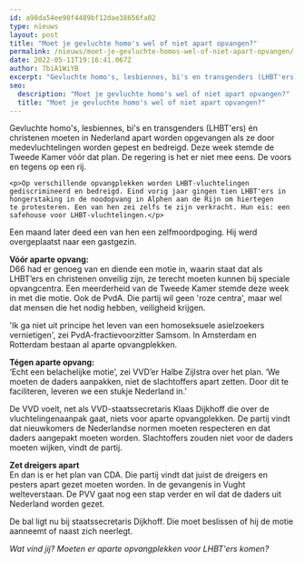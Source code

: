 ```yaml
---
id: a98da54ee90f4489bf12dae38656fa02
type: nieuws
layout: post
title: "Moet je gevluchte homo's wel of niet apart opvangen?"
permalink: /nieuws/moet-je-gevluchte-homos-wel-of-niet-apart-opvangen/
date: 2022-05-11T19:16:41.067Z
author: 7biA1WiYB
excerpt: "Gevluchte homo's, lesbiennes, bi's en transgenders (LHBT'ers) én christenen moeten in Nederland apart worden opgevangen als ze door medevluchtelingen worden gepest en bedreigd. Deze week stemde de Tweede Kamer vóór dat plan. De regering is het er niet mee eens. De voors en tegens op een rij.   "
seo:
  description: "Moet je gevluchte homo's wel of niet apart opvangen?"
  title: "Moet je gevluchte homo's wel of niet apart opvangen?"
---
```

Gevluchte homo's, lesbiennes, bi's en transgenders (LHBT'ers) én christenen moeten in Nederland apart worden opgevangen als ze door medevluchtelingen worden gepest en bedreigd. Deze week stemde de Tweede Kamer vóór dat plan. De regering is het er niet mee eens. De voors en tegens op een rij.   

    <p>Op verschillende opvangplekken worden LHBT-vluchtelingen gediscrimineerd en bedreigd. Eind vorig jaar gingen tien LHBT'ers in hongerstaking in de noodopvang in Alphen aan de Rijn om hiertegen te protesteren. Een van hen zei zelfs te zijn verkracht. Hun eis: een safehouse voor LHBT-vluchtelingen.</p>
<p>Een maand later deed een van hen een zelfmoordpoging. Hij werd overgeplaatst naar een gastgezin. </p>
<p><strong>Vóór aparte opvang:</strong><br>D66 had er genoeg van en diende een motie in, waarin staat dat als LHBT’ers en christenen onveilig zijn, ze terecht moeten kunnen bij speciale opvangcentra. Een meerderheid van de Tweede Kamer stemde deze week in met die motie. Ook de PvdA. Die partij wil geen 'roze centra', maar wel dat mensen die het nodig hebben, veiligheid krijgen.</p>
<p>'Ik ga niet uit principe het leven van een homoseksuele asielzoekers vernietigen', zei PvdA-fractievoorzitter Samsom. In Amsterdam en Rotterdam bestaan al aparte opvangplekken.  </p>
<p><strong>Tégen aparte opvang:</strong><br>‘Echt een belachelijke motie’, zei VVD’er Halbe Zijlstra over het plan. ‘We moeten de daders aanpakken, niet de slachtoffers apart zetten. Door dit te faciliteren, leveren we een stukje Nederland in.’</p>
<p>De VVD voelt, net als VVD-staatssecretaris Klaas Dijkhoff die over de vluchtelingenaanpak gaat, niets voor aparte opvangplekken. De partij vindt dat nieuwkomers de Nederlandse normen moeten respecteren en dat daders aangepakt moeten worden. Slachtoffers zouden niet voor de daders moeten wijken, vindt de partij. </p>
<p><strong>Zet dreigers apart</strong><br>En dan is er het plan van CDA. Die partij vindt dat juist de dreigers en pesters apart gezet moeten worden. In de gevangenis in Vught welteverstaan. De PVV gaat nog een stap verder en wil dat de daders uit Nederland worden gezet.</p>
<p>De bal ligt nu bij staatssecretaris Dijkhoff. Die moet beslissen of hij de motie aanneemt of naast zich neerlegt.  </p>
<p><em>Wat vind jij? Moeten er aparte opvangplekken voor LHBT'ers komen? </em></p>  
